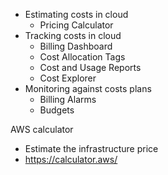 
- Estimating costs in cloud
  - Pricing Calculator
- Tracking costs in cloud
  - Billing Dashboard
  - Cost Allocation Tags
  - Cost and Usage Reports
  - Cost Explorer
- Monitoring against costs plans
  - Billing Alarms
  - Budgets


AWS calculator

- Estimate the infrastructure price 
- https://calculator.aws/ 